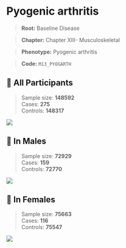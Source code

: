 # Pyogenic arthritis

> **Root:** Baseline Disease  

> **Chapter:** Chapter XIII- Musculoskeletal  

> **Phenotype:** Pyogenic arthritis  

> **Code:** `M13_PYOGARTH`

## 🧪 All Participants  
> Sample size: **148592**  
> Cases: **275**  
> Controls: **148317**
<img src="/Disease/Figures/ALL/Incidence/M13_PYOGARTH.png"/>
<CsvTable src="/Disease_Data/ALL/Incidence/COX_M13_PYOGARTH.csv" label="🔍 View full results" />

## 👨 In Males  
> Sample size: **72929**  
> Cases: **159**  
> Controls: **72770**
<img src="/Disease/Figures/Male/Incidence/M13_PYOGARTH.png"/>
<CsvTable src="/Disease_Data/Male/Incidence/COX_M13_PYOGARTH.csv" label="🔍 View full results" />

## 👩 In Females  
> Sample size: **75663**  
> Cases: **116**  
> Controls: **75547**
<img src="/Disease/Figures/Female/Incidence/M13_PYOGARTH.png"/>
<CsvTable src="/Disease_Data/Female/Incidence/COX_M13_PYOGARTH.csv" label="🔍 View full results" />

